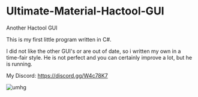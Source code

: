 # Ultimate-Material-Hactool-GUI
Another Hactool GUI

This is my first little program written in C#.

I did not like the other GUI's or are out of date, so i written my own in a time-fair style.
He is not perfect and you can certainly improve a lot, but he is running.

My Discord: https://discord.gg/W4c78K7

![umhg](https://user-images.githubusercontent.com/43298952/45881308-17bb2c80-bdab-11e8-95f7-f6056ae9e699.png)
